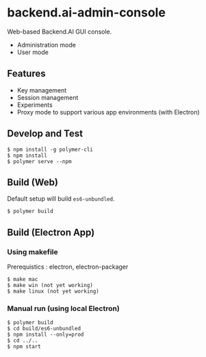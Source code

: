 # backend.ai-admin-console

Web-based Backend.AI GUI console.

 * Administration mode
 * User mode

## Features
 * Key management
 * Session management
 * Experiments
 * Proxy mode to support various app environments (with Electron)

## Develop and Test

```
$ npm install -g polymer-cli
$ npm install
$ polymer serve --npm
```

## Build (Web)

Default setup will build `es6-unbundled`.

```
$ polymer build
```

## Build (Electron App)

### Using makefile

Prerequistics : electron, electron-packager

```
$ make mac
$ make win (not yet working)
$ make linux (not yet working)
```

### Manual run (using local Electron)

```
$ polymer build
$ cd build/es6-unbundled
$ npm install --only=prod
$ cd ../..
$ npm start
```
